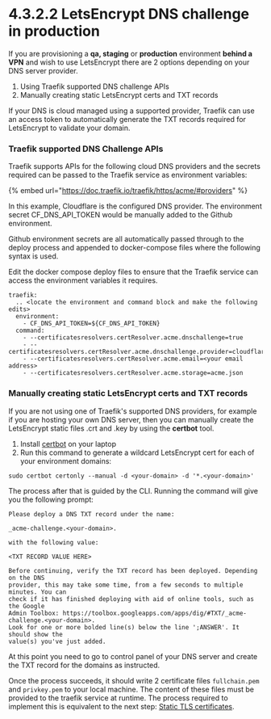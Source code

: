 # 4.3.2.2 LetsEncrypt DNS challenge in production

If you are provisioning a **qa, staging** or **production** environment **behind a VPN** and wish to use LetsEncrypt there are 2 options depending on your DNS server provider.

1. Using Traefik supported DNS challenge APIs
2. Manually creating static LetsEncrypt certs and TXT records

If your DNS is cloud managed using a supported provider, Traefik can use an access token to automatically generate the TXT records required for LetsEncrypt to validate your domain.

### Traefik supported DNS Challenge APIs

Traefik supports APIs for the following cloud DNS providers and the secrets required can be passed to the Traefik service as environment variables:

{% embed url="https://doc.traefik.io/traefik/https/acme/#providers" %}

In this example, Cloudflare is the configured DNS provider. The environment secret CF\_DNS\_API\_TOKEN would be manually added to the Github environment.

Github environment secrets are all automatically passed through to the deploy process and appended to docker-compose files where the following syntax is used.

Edit the docker compose deploy files to ensure that the Traefik service can access the environment variables it requires.

```
traefik:
  .. <locate the environment and command block and make the following edits>
  environment:
    - CF_DNS_API_TOKEN=${CF_DNS_API_TOKEN}
  command:
    - --certificatesresolvers.certResolver.acme.dnschallenge=true
    - --certificatesresolvers.certResolver.acme.dnschallenge.provider=cloudflare
    - --certificatesresolvers.certResolver.acme.email=<your email address>
    - --certificatesresolvers.certResolver.acme.storage=acme.json
```

### Manually creating static LetsEncrypt certs and TXT records

If you are not using one of Traefik's supported DNS providers, for example if you are hosting your own DNS server, then you can manually create the LetsEncrypt static files .crt and .key by using the **certbot** tool.

1. Install [certbot](https://certbot.eff.org/instructions) on your laptop
2. Run this command to generate a wildcard LetsEncrypt cert for each of your environment domains:

```
sudo certbot certonly --manual -d <your-domain> -d '*.<your-domain>'
```

The process after that is guided by the CLI. Running the command will give you the following prompt:

```
Please deploy a DNS TXT record under the name:

_acme-challenge.<your-domain>.

with the following value:

<TXT RECORD VALUE HERE>

Before continuing, verify the TXT record has been deployed. Depending on the DNS
provider, this may take some time, from a few seconds to multiple minutes. You can
check if it has finished deploying with aid of online tools, such as the Google
Admin Toolbox: https://toolbox.googleapps.com/apps/dig/#TXT/_acme-challenge.<your-domain>.
Look for one or more bolded line(s) below the line ';ANSWER'. It should show the
value(s) you've just added.
```

At this point you need to go to control panel of your DNS server and create the TXT record for the domains as instructed.

Once the process succeeds, it should write 2 certificate files `fullchain.pem` and `privkey.pem` to your local machine. The content of these files must be provided to the traefik service at runtime. The process required to implement this is equivalent to the next step: [Static TLS certificates](4.3.2.3-static-tls-certificates.md).
